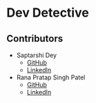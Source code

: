 # Dev Detective
## Contributors
- Saptarshi Dey
  - [GitHub](https://github.com/DarkMortal)
  - [LinkedIn](https://www.linkedin.com/in/dey-saptarshi)
- Rana Pratap Singh Patel
  - [GitHub](https://github.com/debugger-rana)
  - [LinkedIn](https://www.linkedin.com/in/ranapratapsinghpatel)
